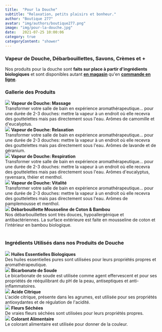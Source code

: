```yaml
---
title:  "Pour la Douche"
subtitle: "Relaxation, petits plaisirs et bonheur."
author: "Boutique 277"
avatar: "img/authors/boutique277.png"
image: "img/pour-la-douche.jpg"
date:   2021-07-25 10:00:06
category: true
categoryContent: "shower"
---
```


### Vapeur de Douche, Débarbouillettes, Savons, Crèmes et +
Nos produits pour la douche sont <strong>faits sur place à partir d'ingrédients biologiques</strong> et sont disponibles autant <strong><a href="/boutique.html#directions"><i class="fa fa-home fa-1x"></i> <u>en magasin</u></a></strong> qu'en <strong><a href="http://enligne.boutique277.com"><i class="fa fa-shopping-cart fa-1x"></i> <u>commande en ligne</u></a></strong>.

### Gallerie des Produits
<img class="post-image-product" src="/img/products/showersteamers/massage.jpg">
<strong>Vapeur de Douche: Massage</strong><br />
Transformer votre salle de bain en expérience aromathérapeutique... pour une durée de 2-3 douches: mettre la vapeur à un endroit où elle recevra des gouttelettes mais pas directement sous l'eau. Arômes de camomille et d'eucalyptus.
<div class="post-image-clear"></div>

<img class="post-image-product" src="/img/products/showersteamers/relaxation.jpg">
<strong>Vapeur de Douche: Relaxation</strong><br />
Transformer votre salle de bain en expérience aromathérapeutique... pour une durée de 2-3 douches: mettre la vapeur à un endroit où elle recevra des gouttelettes mais pas directement sous l'eau. Arômes de lavande et de géranium.
<div class="post-image-clear"></div>

<img class="post-image-product" src="/img/products/showersteamers/respiration.jpg">
<strong>Vapeur de Douche: Respiration</strong><br />
Transformer votre salle de bain en expérience aromathérapeutique... pour une durée de 2-3 douches: mettre la vapeur à un endroit où elle recevra des gouttelettes mais pas directement sous l'eau. Arômes d'eucalyptus, ravensara, théier et menthol.
<div class="post-image-clear"></div>

<img class="post-image-product" src="/img/products/showersteamers/vitalite.jpg">
<strong>Vapeur de Douche: Vitalité</strong><br />
Transformer votre salle de bain en expérience aromathérapeutique... pour une durée de 2-3 douches: mettre la vapeur à un endroit où elle recevra des gouttelettes mais pas directement sous l'eau. Arômes de pamplemousse et menthol.
<div class="post-image-clear"></div>

<img class="post-image-product" src="/img/products/washcloths/debarbouillette-vignesoranges.jpg">
<strong>Débarbouillette Mousseline de Coton & Bambou</strong><br />
Nos débarbouillettes sont très douces, hypoallergénique et antibactériennes. La surface extérieure est faite en mousseline de coton et l'intérieur en bambou biologique.
<div class="post-image-clear"></div>
<br />

### Ingrédients Utilisés dans nos Produits de Douche
<img class="post-image" src="/img/ingredients/essentialoils.jpg">
<strong>Huiles Essentielles Biologiques</strong><br />
Des huiles essentielles pures sont utilisées pour leurs propriétés propres et aromathérapeutique.
<div class="post-image-clear"></div>

<img class="post-image" src="/img/ingredients/bakingsoda.jpg">
<strong>Bicarbonate de Soude</strong><br />
Le bicarbonate de soude est utilisée comme agent effervescent et pour ses propriétés de rééquilibrant du pH de la peau, antiseptiques et anti-inflammatoires.
<div class="post-image-clear"></div>

<img class="post-image" src="/img/ingredients/citricacid.jpg">
<strong>Acide Citrique</strong><br />
L'acide citrique, présente dans les agrumes, est utilisée pour ses propriétés antioxydantes et de régulation de l'acidité.
<div class="post-image-clear"></div>

<img class="post-image" src="/img/ingredients/driedroses.jpg">
<strong>Fleurs Séchées</strong><br />
De vraies fleurs séchées sont utilisées pour leurs propriétés propres.
<div class="post-image-clear"></div>

<img class="post-image" src="/img/ingredients/foodcoloring.jpg">
<strong>Colorant Alimentaire</strong><br />
Le colorant alimentaire est utilisée pour donner de la couleur.
<div class="post-image-clear"></div>